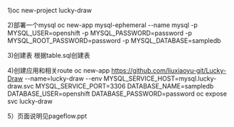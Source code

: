 1)oc new-project lucky-draw

2)部署一个mysql
oc new-app mysql-ephemeral --name mysql -p MYSQL_USER=openshift -p MYSQL_PASSWORD=password -p MYSQL_ROOT_PASSWORD=password -p MYSQL_DATABASE=sampledb

3)创建表
根据table.sql创建表

4)创建应用和相关route
oc new-app https://github.com/liuxiaoyu-git/Lucky-Draw --name=lucky-draw --env MYSQL_SERVICE_HOST=mysql.lucky-draw.svc MYSQL_SERVICE_PORT=3306 DATABASE_NAME=sampledb DATABASE_USER=openshift DATABASE_PASSWORD=password
oc expose svc lucky-draw 

5）页面说明见pageflow.ppt
